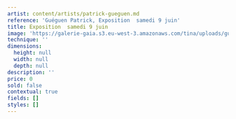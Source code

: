 ```yaml
---
artist: content/artists/patrick-gueguen.md
reference: 'Guéguen Patrick, Exposition  samedi 9 juin'
title: Exposition  samedi 9 juin
image: 'https://galerie-gaia.s3.eu-west-3.amazonaws.com/tina/uploads/gueguen-patrick/exposition-vernissage-samedi-9-juin-11h.jpg'
technique: ''
dimensions:
  height: null
  width: null
  depth: null
description: ''
price: 0
sold: false
contextual: true
fields: []
styles: []
---
```


